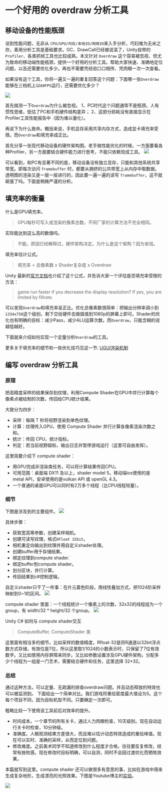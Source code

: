 
# 一个好用的 overdraw 分析工具

## 移动设备的性能瓶颈

谈到性能问题，无非从 `CPU/GPU/内存/本地IO/网络IO`来入手分析，巧妇难为无米之炊，善用分析工具是基础要求。GC、DrawCall已经被说滥了，Unity自带的`Profiler`、各类抓帧工具也比较成熟。本文针对 `Overdraw` 这个容易被忽视、但尤为致命的移动端性能瓶颈，提供一个好用的分析工具。帮助大家快速、准确地定位问题，以及还需要优化多少。再也不需要凭经验口口相传、凭肉眼一次一次查看。

如果没有这个工具，你将一遍又一遍的重复回答这个问题：下面哪一张`Overdraw`能够在三档机上以`60FPS`运行，还需要优化多少？

![](/assets/overdraw_question.png)

首先揣测一下`Overdraw`为什么被忽视。
1、PC时代这个问题通常不是瓶颈。人有惯性思维，低估了PC和手机硬件结构差异；
2、这部分损耗没有直接显示在Profiler工具性能报告中（因为难以量化）。

再说下为什么致命。概括来说，手机显存采用共享内存方式，造成显卡填充率受限。而`Overdraw`和填充率成正比。

首先分享一张现代移动设备的硬件架构图。老手做性能优化的时候，一方面要看各种Profiler，另一方面要结合硬件能力进行思考，不能只依赖现成工具。
![](/assets/mobile_hardware_structure.png)

可以看到，和PC有显著不同的是，移动设备没有独立显存，只能和其他系统共享带宽。即每次访问 `framebuffer` 时，都要从拥挤的公共带宽上从内存中取数据。透明图的渲染又是一层一层进行的，因此要一遍一遍的读写 `framebuffer`，这不就砸蛋了吗。下面是稍微严谨的分析。


## 填充率的衡量

什么是GPU填充率。
> GPU每秒可写入或渲染的像素总数。不同厂家的计算方法不完全相同。

实际能达到这么高的数值吗。
> 不能。原因已经解释过，硬件架构决定。为什么是这个架构？因为省钱。

填充率估计公式。
> 填充率 = 总像素数 x Shader复杂度 x Overdraw

Unity 最新的[官方文档](https://docs.unity3d.com/Manual/MobileOptimisation.html)也介绍了这个公式，并告诉大家一个评估是否填充率受限的方法：
> game run faster if you decrease the display resolution? If yes, you are limited by fillrate.

可以发现`Overdraw`和填充率呈正比。优化总像素数很简单：把输出分辨率调小到`1334x750`这个级别，剩下交给硬件去做插值到1080p的屏幕上即可。Shader的优化也有明确的目标：减少Pass，减少ALU运算次数。而`Overdraw`，只能含糊的说越低越好。

下面就来介绍如何实现一个定量分析`Overdraw`的工具。

更多关于填充率的细节和一些优化技巧见这一节: [UGUI渲染机制](Unity/UGUI/UGUIRenderSystem.md)

## 编写 overdraw 分析工具

### 原理
把高精度采样的结果保存到纹理，利用Compute Shader在GPU中并行计算每个像素点被绘制的次数，传回给CPU统计结果。

大致分为四步：
- 采样：每隔 T 秒将视野渲染到单色纹理。
- 计算：纹理传入GPU，使用 Compute Shader 并行计算各像素渲染次数之和。
- 统计：传回 CPU，统计指标。
- 判定：若当前视野超标，输出日志并暂停游戏运行（这里可自由发挥）。

这里简要介绍下 compute shader：
- 用GPU完成非渲染类任务，可以将计算结果传回CPU。
- 可用范围：桌面端 DX11 及以上，shader model 5。移动端ios使用的是 metal API，安卓使用的是vulkan API 或 openGL 4.3。
- 一个普通的桌面GPU可以同时有2万多个线程（比CPU线程轻量）。


### 细节

下图是涉及到的主要组件。
![](/assets/overdrawIndicator.png)

具体步骤：
- 获取宽高等参数，创建采样相机。
- 创建可读写纹理，格式`RFloat 32bit`。
- 相机重定向输出到纹理并用自定义shader处理。
- 创建buffer用于存储结果。
- 绑定纹理到compute shader.`
- 绑定buffer到compute shader。
- 划分区块，并行计算。
- 传回结果到c#控制逻辑。

自定义shader只干了一件事：在片元着色阶段，用线性叠加方式，把1024阶采样映射到0~1的区间。
![](/assets/overdraw_shader_1.jpg)

compute shader 里面：一个线程统计一个像素上的次数，32x32的线程组为一个group，有 width/32 * height/32 个group。
![](/assets/overdraw_computeshader.png)

Unity C# 如何与 compute shader交互
> ComputeBuffer, ComputeShader 类

这里面有相当多的细节。比如采样的数值精度，Rfloat-32是将R通道以32bit浮点数方式存储，有效位是7位，所以这里取1/1024的小数表示时，只保留了7位有效数字。又比如使用内存屏障来同步。又比如参数设置涉及GPU硬件架构，分配多少个线程为一组是一门艺术，需要结合硬件和任务，这里选择 32*32。


### 总结
通过这种方法，可以定量、无疏漏的排查overdraw问题。并且动态释放的特效也可以被监测到。
下面给出一个简单对比。我们游戏将重绘密度最大值设为5。这个每个项目不同，因为目标机型不同。只要确定一次即可。

粗略比较一下使用该工具前后对效率的提升。

- 时间成本。一个章节的所有关卡，通过人力肉眼检查，10天级别。现在自动运行关卡时检查，10分钟级。
- 准确度。人眼观测结果方差很大，而且难以估计动态特效造成的重绘峰值。现在可以实时、准确的采样，从而定位到问题。
- 修改难度。之前美术同学不知道修改到什么程度才合格，往往要反复修改，经常有挫败感。现在修改时目标明确，可以自测，同时不会因过渡优化而牺牲效果。



本篇就写到这里。compute shader 还可以做很多有意思的事，比如在游戏中用来生成复杂地形，生成漂亮的光照效果。下图是Youtube博主的[实验](https://www.youtube.com/watch?v=9RHGLZLUuwc&list=PL5xuzjWiM7bZsJOPGeQObS2MeYY-MP5Tc&index=15&t=0s)。

![](/assets/computeshader_application.png)